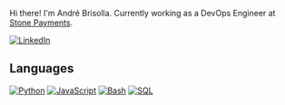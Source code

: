 <p align="center">

Hi there!
I'm André Brisolla. Currently working as a DevOps Engineer at <a href="https://stone.com.br/">Stone Payments</a>.
  

<a href="https://www.linkedin.com/in/brisolla">
  <img src="https://img.shields.io/badge/LinkedIn-blue?style=flat-square&logo=linkedin" alt="LinkedIn">
</a>

</p>

## Languages
[![Python](https://img.shields.io/badge/python-black?style=for-the-badge&logo=python)](https://github.com/wervlad)
[![JavaScript](https://img.shields.io/badge/javascript-black?style=for-the-badge&logo=javascript)](https://github.com/wervlad)
[![Bash](https://img.shields.io/badge/bash-black?style=for-the-badge&logo=gnu-bash&logoColor=white)](https://github.com/wervlad)
[![SQL](https://img.shields.io/badge/sql-black?style=for-the-badge&logo=mysql)](https://github.com/wervlad)